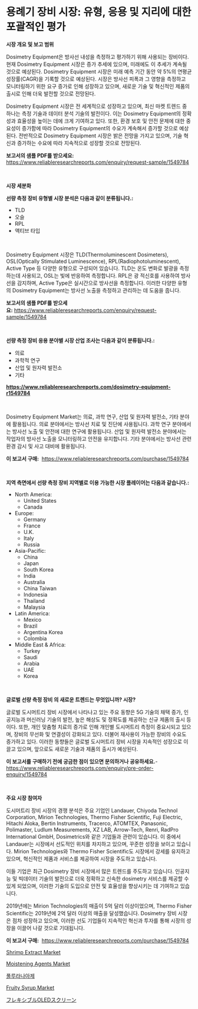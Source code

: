 <p><h1>용례기 장비 시장: 유형, 응용 및 지리에 대한 포괄적인 평가</h1></p><p><strong>시장 개요 및 보고 범위</strong></p>
<p><p>Dosimetry Equipment은 방사선 내성을 측정하고 평가하기 위해 사용되는 장비이다. 현재 Dosimetry Equipment 시장은 증가 추세에 있으며, 미래에도 이 추세가 계속될 것으로 예상된다. Dosimetry Equipment 시장은 미래 예측 기간 동안 약 5%의 연평균 성장률(CAGR)을 기록할 것으로 예상된다. 시장은 방사선 피폭과 그 영향을 측정하고 모니터링하기 위한 요구 증가로 인해 성장하고 있으며, 새로운 기술 및 혁신적인 제품의 출시로 인해 더욱 발전할 것으로 전망된다.</p><p>Dosimetry Equipment 시장은 전 세계적으로 성장하고 있으며, 최신 마켓 트렌드 중 하나는 측정 기술과 데이터 분석 기술의 발전이다. 이는 Dosimetry Equipment의 정확성과 효율성을 높이는 데에 크게 기여하고 있다. 또한, 환경 보호 및 안전 문제에 대한 중요성이 증가함에 따라 Dosimetry Equipment의 수요가 계속해서 증가할 것으로 예상된다. 전반적으로 Dosimetry Equipment 시장은 밝은 전망을 가지고 있으며, 기술 혁신과 증가하는 수요에 따라 지속적으로 성장할 것으로 전망된다.</p></p>
<p><strong>보고서의 샘플 PDF를 받으세요:</strong> <a href="https://www.reliableresearchreports.com/enquiry/request-sample/1549784">https://www.reliableresearchreports.com/enquiry/request-sample/1549784</a></p>
<p>&nbsp;</p>
<p><strong>시장 세분화</strong></p>
<p><strong>선량 측정 장비 유형별 시장 분석은 다음과 같이 분류됩니다.:</strong></p>
<p><ul><li>TLD</li><li>오슬</li><li>RPL</li><li>액티브 타입</li></ul></p>
<p>&nbsp;</p>
<p><p>Dosimetry Equipment 시장은 TLD(Thermoluminescent Dosimeters), OSL(Optically Stimulated Luminescence), RPL(Radiophotoluminescent), Active Type 등 다양한 유형으로 구성되어 있습니다. TLD는 온도 변화로 발광을 측정하는데 사용되고, OSL는 빛에 반응하여 측정합니다. RPL은 광 적신호를 사용하여 방사선을 감지하며, Active Type은 실시간으로 방사선을 측정합니다. 이러한 다양한 유형의 Dosimetry Equipment는 방사선 노출을 측정하고 관리하는 데 도움을 줍니다.</p></p>
<p><strong>보고서의 샘플 PDF를 받으세요:</strong>&nbsp;<a href="https://www.reliableresearchreports.com/enquiry/request-sample/1549784">https://www.reliableresearchreports.com/enquiry/request-sample/1549784</a></p>
<p>&nbsp;</p>
<p><strong> 선량 측정 장비 응용 분야별 시장 산업 조사는 다음과 같이 분류됩니다.:</strong></p>
<p><ul><li>의료</li><li>과학적 연구</li><li>산업 및 원자력 발전소</li><li>기타</li></ul></p>
<p><strong><a href="https://www.reliableresearchreports.com/dosimetry-equipment-r1549784">https://www.reliableresearchreports.com/dosimetry-equipment-r1549784</a></strong></p>
<p>&nbsp;</p>
<p><p>Dosimetry Equipment Market는 의료, 과학 연구, 산업 및 원자력 발전소, 기타 분야에 활용됩니다. 의료 분야에서는 방사선 치료 및 진단에 사용됩니다. 과학 연구 분야에서는 방사선 노출 및 안전에 대한 연구에 활용됩니다. 산업 및 원자력 발전소 분야에서는 작업자의 방사선 노출을 모니터링하고 안전을 유지합니다. 기타 분야에서는 방사선 관련 환경 감시 및 사고 대비에 활용됩니다.</p></p>
<p><strong>이 보고서 구매:</strong>&nbsp; <a href="https://www.reliableresearchreports.com/purchase/1549784">https://www.reliableresearchreports.com/purchase/1549784</a></p>
<p>&nbsp;</p>
<p><strong>지역 측면에서 선량 측정 장비 지역별로 이용 가능한 시장 플레이어는 다음과 같습니다.:</strong></p>
<p><ul>
    <li>
        North America:
        <ul>
            <li>United States</li>
            <li>Canada</li>
        </ul>
    </li>
    <li>
        Europe:
        <ul>
            <li>Germany</li>
            <li>France</li>
            <li>U.K.</li>
            <li>Italy</li>
            <li>Russia</li>
        </ul>
    </li>
    <li>
        Asia-Pacific:
        <ul>
            <li>China</li>
            <li>Japan</li>
            <li>South Korea</li>
            <li>India</li>
            <li>Australia</li>
            <li>China Taiwan</li>
            <li>Indonesia</li>
            <li>Thailand</li>
            <li>Malaysia</li>
        </ul>
    </li>
    <li>
        Latin America:
        <ul>
            <li>Mexico</li>
            <li>Brazil</li>
            <li>Argentina Korea</li>
            <li>Colombia</li>
        </ul>
    </li>
    <li>
        Middle East & Africa:
        <ul>
            <li>Turkey</li>
            <li>Saudi</li>
            <li>Arabia</li>
            <li>UAE</li>
            <li>Korea</li>
        </ul>
    </li>
    </ul></p>
<p>&nbsp;</p>
<p><strong>글로벌 선량 측정 장비 의 새로운 트렌드는 무엇입니까? 시장?</strong></p>
<p><p>글로벌 도시머트리 장비 시장에서 나타나고 있는 주요 동향은 5G 기술의 채택 증가, 인공지능과 머신러닝 기술의 발전, 높은 해상도 및 정확도를 제공하는 신규 제품의 출시 등이다. 또한, 개인 맞춤형 치료의 증가로 인해 개인별 도시머트리 측정이 중요시되고 있으며, 장비의 무선화 및 연결성이 강화되고 있다. 더불어 재사용이 가능한 장비의 수요도 증가하고 있다. 이러한 동향들은 글로벌 도시머트리 장비 시장을 지속적인 성장으로 이끌고 있으며, 앞으로도 새로운 기술과 제품의 출시가 예상된다.</p></p>
<p><strong>이 보고서를 구매하기 전에 궁금한 점이 있으면 문의하거나 공유하세요.</strong>- <a href="https://www.reliableresearchreports.com/enquiry/pre-order-enquiry/1549784">https://www.reliableresearchreports.com/enquiry/pre-order-enquiry/1549784</a></p>
<p>&nbsp;</p>
<p><strong>주요 시장 참여자</strong></p>
<p><p>도시머트리 장비 시장의 경쟁 분석은 주요 기업인 Landauer, Chiyoda Technol Corporation, Mirion Technologies, Thermo Fisher Scientific, Fuji Electric, Hitachi Aloka, Bertin Instruments, Tracerco, ATOMTEX, Panasonic, Polimaster, Ludlum Measurements, XZ LAB, Arrow-Tech, Renri, RadPro International GmbH, Dosimetrics와 같은 기업들과 관련이 있습니다. 이 중에서 Landauer는 시장에서 선도적인 위치를 차지하고 있으며, 꾸준한 성장을 보이고 있습니다. Mirion Technologies와 Thermo Fisher Scientific도 시장에서 강세를 유지하고 있으며, 혁신적인 제품과 서비스를 제공하여 시장을 주도하고 있습니다.</p><p>이들 기업은 최근 Dosimetry 장비 시장에서 많은 트렌드를 주도하고 있습니다. 인공지능 및 빅데이터 기술의 발전으로 더욱 정확하고 신속한 dosimetry 서비스를 제공할 수 있게 되었으며, 이러한 기술의 도입으로 안전 및 효율성을 향상시키는 데 기여하고 있습니다.</p><p>2019년에는 Mirion Technologies의 매출이 5억 달러 이상이었으며, Thermo Fisher Scientific는 2019년에 2억 달러 이상의 매출을 달성했습니다. Dosimetry 장비 시장은 점차 성장하고 있으며, 이러한 선도 기업들이 지속적인 혁신과 투자를 통해 시장의 성장을 이끌어 나갈 것으로 기대됩니다.</p></p>
<p><strong>이 보고서 구매:</strong>&nbsp;&nbsp;<a href="https://www.reliableresearchreports.com/purchase/1549784">https://www.reliableresearchreports.com/purchase/1549784</a></p>
<p><p><a href="https://github.com/nicoletavirag/Market-Research-Report-List-2/blob/main/shrimp-extract-market.md">Shrimp Extract Market</a></p><p><a href="https://issuu.com/reportprime-2/docs/moistening-agents-market-size-2030.pptx">Moistening Agents Market</a></p><p><a href="https://github.com/vsap75a286l/Market-Research-Report-List-1/blob/main/872769916748.md">풀루라나아제</a></p><p><a href="https://github.com/mauripalmi/Market-Research-Report-List-2/blob/main/fruity-syrup-market.md">Fruity Syrup Market</a></p><p><a href="https://medium.com/@victor.sharp87978/%E6%9F%94%E8%BB%9F%E3%81%AAoled%E3%82%B9%E3%82%AF%E3%83%AA%E3%83%BC%E3%83%B3%E5%B8%82%E5%A0%B4%E8%A6%8F%E6%A8%A1-%E5%B8%82%E5%A0%B4%E5%B1%95%E6%9C%9B%E3%81%A8%E5%B8%82%E5%A0%B4%E4%BA%88%E6%B8%AC-2024%E5%B9%B4%E3%81%8B%E3%82%892031%E5%B9%B4%E3%81%BE%E3%81%A7-d7ebb707cc70">フレキシブルOLEDスクリーン</a></p></p>